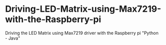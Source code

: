 # Driving-LED-Matrix-using-Max7219-with-the-Raspberry-pi
Driving the LED Matrix using Max7219 driver with the Raspberry pi "Python - Java"
